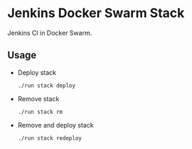 # Jenkins Docker Swarm Stack

Jenkins CI in Docker Swarm.

## Usage

- Deploy stack

    `./run stack deploy`

- Remove stack

    `./run stack rm`

- Remove and deploy stack

    `./run stack redeploy`
    
